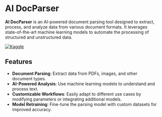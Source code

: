 # AI DocParser

**AI DocParser** is an AI-powered document parsing tool designed to extract, process, and analyze data from various document formats. It leverages state-of-the-art machine learning models to automate the processing of structured and unstructured data.

[![Kaggle](https://img.shields.io/badge/Kaggle-Visit%20Project-blue?logo=kaggle)](https://www.kaggle.com/code/sitama/ai-docparser)

## Features

- **Document Parsing**: Extract data from PDFs, images, and other document types.
- **AI-Powered Analysis**: Use machine learning models to understand and process text.
- **Customizable Workflows**: Easily adapt to different use cases by modifying parameters or integrating additional models.
- **Model Retraining**: Fine-tune the parsing model with custom datasets for improved accuracy.
